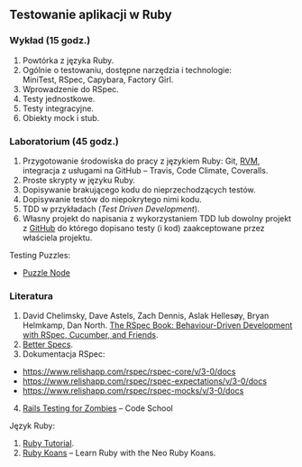 ## Testowanie aplikacji w Ruby

<!--
**Luźne uwagi:**

1. Potrzebny jest krótki tytuł. Ten powyżej jest niekompletny.
2. Teraz musimy napisać program w punktach oraz dodać,
maksimum 4–6 pozycji, literatury.
3. [NSS Software Development Fundamentals - Spring 2013][1] –
tutaj jest rozpiska na zajęcia w kolejnych tygodniach zajęć.
Coś takiego trzeba będzie zrobić później. Pewnie w maju lub czerwcu.
4. W sumie nie wiem od czego zacząć: od RSpec? Unit Testing?
5. Na wprowadzenie/powtórkę z Ruby trzeba będzie zaadoptować
to [Learn X in Y minutes][5]. Podobne „starter code”
powinny też być do RSpec (kilka,
np. przykład *hello world*, *RSpec::Expectations*, *RSpec::Mocks*, …).
-->


### Wykład (15 godz.)

1. Powtórka z języka Ruby.
2. Ogólnie o testowaniu, dostępne narzędzia i technologie:<br>
  MiniTest, RSpec, Capybara, Factory Girl.
3. Wprowadzenie do RSpec.
4. Testy jednostkowe.
5. Testy integracyjne.
6. Obiekty mock i stub.


### Laboratorium (45 godz.)

1. Przygotowanie środowiska do pracy z językiem Ruby: Git, [RVM][2],
  integracja z usługami na GitHub – Travis, Code Climate, Coveralls.
2. Proste skrypty w języku Ruby.
3. Dopisywanie brakującego kodu do nieprzechodzących testów.
4. Dopisywanie testów do niepokrytego nimi kodu.
5. TDD w przykładach (*Test Driven Development*).
6. Własny projekt do napisania z wykorzystaniem TDD lub
   dowolny projekt z [GitHub](github.com) do którego dopisano
   testy (i kod) zaakceptowane przez właściela projektu.

Testing Puzzles:

* [Puzzle Node](http://www.puzzlenode.com/)


### Literatura

1. David Chelimsky, Dave Astels, Zach Dennis, Aslak Hellesøy, Bryan Helmkamp, Dan North.
   [The RSpec Book: Behaviour-Driven Development with RSpec, Cucumber, and Friends][3].
2. [Better Specs](http://betterspecs.org/).
3. Dokumentacja RSpec:
  - https://www.relishapp.com/rspec/rspec-core/v/3-0/docs
  - https://www.relishapp.com/rspec/rspec-expectations/v/3-0/docs
  - https://www.relishapp.com/rspec/rspec-mocks/v/3-0/docs
4. [Rails Testing for Zombies](https://www.codeschool.com/courses/rails-testing-for-zombies) –
   Code School

Język Ruby:

1. [Ruby Tutorial][4].
2. [Ruby Koans](http://rubykoans.com/) – Learn Ruby with the Neo Ruby Koans.


[1]: https://github.com/elizabrock/NSS-Syllabus-Spring-2013
[2]: http://rvm.io/rvm
[3]: http://pragprog.com/book/achbd/the-rspec-book
[4]: http://www.tutorialspoint.com/ruby/
[5]: http://learnxinyminutes.com/docs/ruby/
[6]: http://tryruby.org/levels/1/challenges/0
[7]: https://www.codeschool.com/courses/testing-with-rspec
